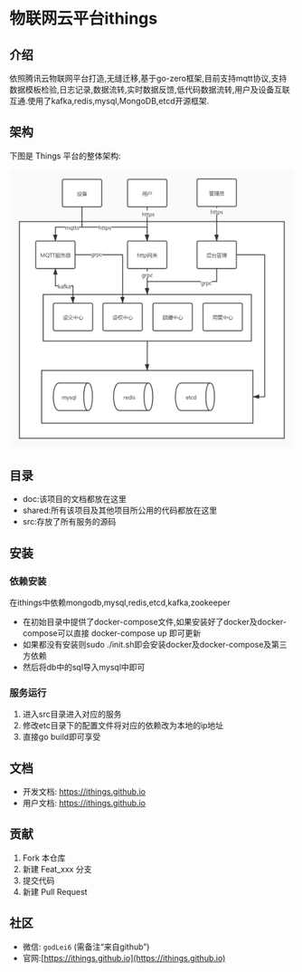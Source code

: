 # 物联网云平台ithings

## 介绍

依照腾讯云物联网平台打造,无缝迁移,基于go-zero框架,目前支持mqtt协议,支持数据模板检验,日志记录,数据流转,实时数据反馈,低代码数据流转,用户及设备互联互通.使用了kafka,redis,mysql,MongoDB,etcd开源框架.


## 架构
下图是 Things 平台的整体架构:

<img src="./doc/assets/架构图.jpg">

## 目录

- doc:该项目的文档都放在这里
- shared:所有该项目及其他项目所公用的代码都放在这里
- src:存放了所有服务的源码

## 安装
### 依赖安装
在ithings中依赖mongodb,mysql,redis,etcd,kafka,zookeeper
* 在初始目录中提供了docker-compose文件,如果安装好了docker及docker-compose可以直接
docker-compose up 即可更新
* 如果都没有安装则sudo ./init.sh即会安装docker及docker-compose及第三方依赖
* 然后将db中的sql导入mysql中即可

### 服务运行
1. 进入src目录进入对应的服务
2. 修改etc目录下的配置文件将对应的依赖改为本地的ip地址
3. 直接go build即可享受

## 文档

- 开发文档: https://ithings.github.io
- 用户文档: https://ithings.github.io


## 贡献

1.  Fork 本仓库
2.  新建 Feat_xxx 分支
3.  提交代码
4.  新建 Pull Request

## 社区
- 微信: `godLei6` (需备注“来自github”)
- 官网:[https://ithings.github.io](https://ithings.github.io)
